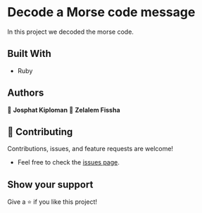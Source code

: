 # Decode a Morse code message
In this project we decoded the morse code.


## Built With

- Ruby

## Authors

👤 **Josphat Kiploman**
👤  **Zelalem Fissha**

## 🤝 Contributing

Contributions, issues, and feature requests are welcome!

- Feel free to check the [issues page](../../issues/).

## Show your support

Give a ⭐️ if you like this project!
